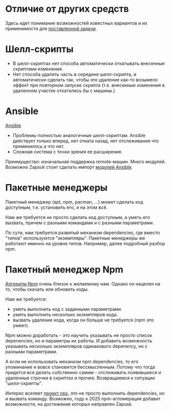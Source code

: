 Отличие от других средств
=========================
Здесь идет понимание возможностей известных вариантов и их применимости для [поставленной задачи](1-task.md).

# Шелл-скрипты
* В шелл-скриптах нет способа автоматически откатывать внесенные скриптами изменения.
* Нет способа удалить часть в середине шелл-скрипта, и автоматически сделать так,
чтобы это удаление как-то возымело эффект при повторном запуске скрипта
(т.е. внесенные изменения в удаленном участке откатились бы с машины.)

# Ansible
[Ansible](https://ru.wikipedia.org/wiki/Ansible)
* Проблемы полностью аналогичные шелл-скриптам. Ansible действует только вперед, нет отката назад,
нет отслеживания что применилось а что нет.
* Сложная система с точки зрения ее расширения.

Преимущество: изначальная поддержка remote-машин. Много модулей. Возможно Zapsuk стоит сделать импорт
[модулей Ansible](https://docs.ansible.com/ansible/latest/modules/modules_by_category.html).

# Пакетные менеджеры
Пакетный менеджер (apt, npm, pacman, ...) может сделать код доступным, т.е. установить его, и на этом всё.

Нам же требуется не просто сделать код доступным, а уметь его вызвать, причем с разными командами и с разными параметрами.

По сути, нам требуется развитый механизм dependencies, где вместо "типов" используются "экземпляры".
Пакетные менеджеры же работают именно на уровне типов. Например, далее подробный разбор npm.


# Пакетный менеджер Npm

[Алгоритм Npm](https://docs.npmjs.com/cli/install#algorithm) очень близок к желаемому нам.
Однако он нацелен на то, чтобы скачать или обновить коды.

Нам же требуется:
- уметь выполнить код с заданными параметрами.
- уметь выполнить несколько экземпляров кода.
- вызвать удаление кода, когда он больше не требуется (npm это умеет).

Npm можно доработать - это научить указывать не просто список depenencies, 
но и параметры их работы. И добавить возможность указывать несколько экземпляров 
одинакового depenency, но с разными параметрами.

А если не использовать механизм npm dependencies, то его упоминание и вовсе становится бессмысленным. 
Потому что тогда придется все делать собственно самим - отслеживать появившиеся и удаленные
строчки в скриптах и прочее. Возвращаемся к ситуации "шелл-скрипты".

Интерес вселяет [проект npx](https://medium.com/devschacht/introducing-npx-an-npm-package-runner-a72a658cd9e6), 
это не просто выполнить dependencies, но и вызвать команду. Возможно, году к 2025 npm-агломерация добавит возможности,
на достижение которых направлен Zapusk.


